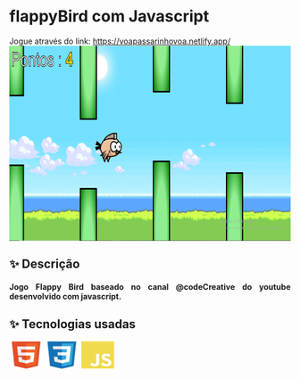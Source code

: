 # flappyBird com Javascript

Jogue através do link: https://voapassarinhovoa.netlify.app/
<img align="center"  height="350" width="700" src="imagens/flappybird-print.png">

## ✨ Descrição

#### <p align="justify">Jogo Flappy Bird baseado no canal @codeCreative do youtube desenvolvido com javascript.</p>

## ✨ Tecnologias usadas
<div style="display: inline_block">
  <img align="center" height="50" width="60" src="https://raw.githubusercontent.com/devicons/devicon/master/icons/html5/html5-original.svg">
  <img align="center"  height="50" width="60" src="https://raw.githubusercontent.com/devicons/devicon/master/icons/css3/css3-original.svg">
  <img align="center"  height="50" width="60" src="https://raw.githubusercontent.com/devicons/devicon/master/icons/javascript/javascript-plain.svg">
</div>
